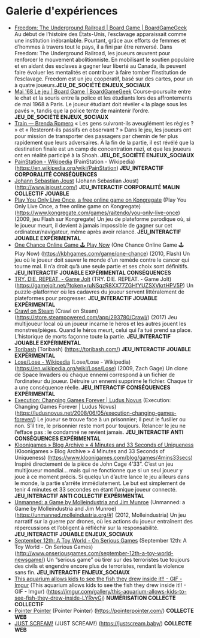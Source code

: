 # Galerie d'expériences

- [Freedom: The Underground Railroad | Board Game | BoardGameGeek](https://boardgamegeek.com/boardgame/119506/freedom-the-underground-railroad) Au début de l’histoire des États-Unis, l’esclavage apparaissait comme une institution inébranlable. Pourtant, grâce aux efforts de femmes et d’hommes à travers tout le pays, il a fini par être renversé. Dans Freedom: The Underground Railroad, les joueurs œuvrent pour renforcer le mouvement abolitionniste. En mobilisant le soutien populaire et en aidant des esclaves à gagner leur liberté au Canada, ils peuvent faire évoluer les mentalités et contribuer à faire tomber l’institution de l’esclavage. Freedom est un jeu coopératif, basé sur des cartes, pour un à quatre joueurs.**JEU_DE_SOCIÉTÉ ENJEUX_SOCIAUX**
- [Mai '68 Le jeu | Board Game | BoardGameGeek](https://boardgamegeek.com/boardgame/6907/mai-68-le-jeu) Course-poursuite entre le chat et la souris entre la police et les étudiants lors des affrontements de mai 1968 à Paris. Le joueur étudiant doit révéler « la plage sous les pavés », tandis que la police tente de maintenir l’ordre. **JEU_DE_SOCIÉTÉ ENJEUX_SOCIAUX**
- [Train — Brenda Romero](https://brenda.games/train) « Les gens suivront-ils aveuglément les règles ? » et « Resteront-ils passifs en observant ? » Dans le jeu, les joueurs ont pour mission de transporter des passagers par chemin de fer plus rapidement que leurs adversaires. À la fin de la partie, il est révélé que la destination finale est un camp de concentration nazi, et que les joueurs ont en réalité participé à la Shoah. **JEU_DE_SOCIÉTÉ ENJEUX_SOCIAUX**
- [PainStation - Wikipedia](https://en.wikipedia.org/wiki/PainStation) (PainStation - Wikipedia) (https://en.wikipedia.org/wiki/PainStation) **JEU_INTERACTIF CORPORALITÉ CONSÉQUENCES**
- [Johann Sebastian Joust](http://www.jsjoust.com/) (Johann Sebastian Joust) (http://www.jsjoust.com/) **JEU_INTERACTIF CORPORALITÉ MALIN COLLECTIF JOUABLE**
- [Play You Only Live Once, a free online game on Kongregate](https://www.kongregate.com/games/raitendo/you-only-live-once) (Play You Only Live Once, a free online game on Kongregate) (https://www.kongregate.com/games/raitendo/you-only-live-once) (2009, jeu Flash sur Kongregate) Un jeu de plateforme parodique où, si le joueur meurt, il devient à jamais impossible de gagner sur cet ordinateur/navigateur, même après avoir relancé. **JEU_INTERACTIF JOUABLE EXPÉRIMENTAL**
- [One Chance Online Game 🕹️ Play Now](https://kbhgames.com/game/one-chance) (One Chance Online Game 🕹️ Play Now) (https://kbhgames.com/game/one-chance) (2010, Flash) Un jeu où le joueur doit sauver le monde d’un remède contre le cancer qui tourne mal. Il n’a droit qu’à une seule partie et ses choix sont définitifs. **JEU_INTERACTIF JOUABLE EXPÉRIMENTAL CONSÉQUENCES**
- [TRY. DIE. REPEAT. - Game Jolt](https://gamejolt.net/?token=ruNSqzR8XX77ZGHfYUZSXVkrtHPV5P) (TRY. DIE. REPEAT. - Game Jolt) (https://gamejolt.net/?token=ruNSqzR8XX77ZGHfYUZSXVkrtHPV5P) Un puzzle-platformer où les cadavres du joueur servent littéralement de plateformes pour progresser. **JEU_INTERACTIF JOUABLE EXPÉRIMENTAL**
- [Crawl on Steam](https://store.steampowered.com/app/293780/Crawl/) (Crawl on Steam) (https://store.steampowered.com/app/293780/Crawl/) (2017) Jeu multijoueur local où un joueur incarne le héros et les autres jouent les monstres/pièges. Quand le héros meurt, celui qui l’a tué prend sa place. L’historique de morts façonne toute la partie. **JEU_INTERACTIF JOUABLE EXPÉRIMENTAL**
- [Toribash](https://toribash.com/) (Toribash) (https://toribash.com/) **JEU_INTERACTIF JOUABLE EXPÉRIMENTAL**
- [Lose/Lose - Wikipedia](https://en.wikipedia.org/wiki/Lose/Lose) (Lose/Lose - Wikipedia) (https://en.wikipedia.org/wiki/Lose/Lose) (2009, Zach Gage) Un clone de Space Invaders où chaque ennemi correspond à un fichier de l’ordinateur du joueur. Détruire un ennemi supprime le fichier. Chaque tir a une conséquence réelle. **JEU_INTERACTIF CONSÉQUENCES EXPÉRIMENTAL**
- [Execution: Changing Games Forever | Ludus Novus](https://ludusnovus.net/2008/06/05/execution-changing-games-forever/) (Execution: Changing Games Forever | Ludus Novus) (https://ludusnovus.net/2008/06/05/execution-changing-games-forever/) Le joueur se trouve face à un prisonnier; il peut le fusiller ou non. S’il tire, le prisonnier reste mort pour toujours. Relancer le jeu ne l’efface pas : le condamné ne revient jamais. **JEU_INTERACTIF ANTI CONSÉQUENCES EXPÉRIMENTAL**
- [Kloonigames » Blog Archive » 4 Minutes and 33 Seconds of Uniqueness](https://www.kloonigames.com/blog/games/4mins33secs) (Kloonigames » Blog Archive » 4 Minutes and 33 Seconds of Uniqueness) (https://www.kloonigames.com/blog/games/4mins33secs) Inspiré directement de la pièce de John Cage 4’33”. C’est un jeu multijoueur mondial… mais qui ne fonctionne que si un seul joueur y joue à ce moment précis. Si quelqu’un d’autre lance le jeu ailleurs dans le monde, la partie s’arrête immédiatement. Le but est simplement de tenir 4 minutes et 33 secondes en étant l’unique joueur connecté. **JEU_INTERACTIF ANTI COLLECTIF EXPÉRIMENTAL**
- [Unmanned: a Game by Molleindustria and Jim Munroe](https://unmanned.molleindustria.org/#) (Unmanned: a Game by Molleindustria and Jim Munroe) (https://unmanned.molleindustria.org/#) (2012, Molleindustria) Un jeu narratif sur la guerre par drones, où les actions du joueur entraînent des répercussions et l’obligent à réfléchir sur la responsabilité. **JEU_INTERACTIF JOUABLE ENJEUX_SOCIAUX**
- [September 12th: A Toy World - On Serious Games](http://www.onseriousgames.com/september-12th-a-toy-world-newsgame/) (September 12th: A Toy World - On Serious Games) (http://www.onseriousgames.com/september-12th-a-toy-world-newsgame/) Un “serious game” où tirer sur des terroristes tue toujours des civils et engendre encore plus de terroristes, rendant la violence sans fin. **JEU_INTERACTIF ENJEUX_SOCIAUX**
- [This aquarium allows kids to see the fish they drew inside it!! - GIF - Imgur](https://imgur.com/gallery/this-aquarium-allows-kids-to-see-fish-they-drew-inside-LYRvyGj) (This aquarium allows kids to see the fish they drew inside it!! - GIF - Imgur) (https://imgur.com/gallery/this-aquarium-allows-kids-to-see-fish-they-drew-inside-LYRvyGj) **NUMÉRISATION COLLECTE COLLECTIF**
- [Pointer Pointer](https://pointerpointer.com/) (Pointer Pointer) (https://pointerpointer.com/) **COLLECTE WEB**
- [JUST SCREAM!](https://justscream.baby/) (JUST SCREAM!) (https://justscream.baby/) **COLLECTE WEB**
